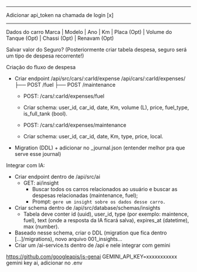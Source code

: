 -----------
Adicionar api_token na chamada de login [x]

----------
Dados do carro
Marca | Modelo | Ano | Km | Placa (Opt) | Volume do Tanque (Opt) | Chassi (Opt) | Renavam (Opt)

Salvar valor do Seguro? (Posteriormente criar tabela despesa, seguro será um tipo de despesa recorrente!)


Criação do fluxo de despesa
- Criar endpoint /api/src/cars/:carId/expense
    /api/cars/:carId/expenses/
    ├── POST /fuel
    ├── POST /maintenance
    - POST: /cars/:carId/expenses/fuel
    - Criar schema: user_id, car_id, date, Km, volume (L), price, fuel_type, is_full_tank (bool).

    - POST: /cars/:carId/expenses/maintenance
    - Criar schema: user_id, car_id, date, Km, type, price, local.

- Migration (DDL) + adicionar no _journal.json (entender melhor pra que serve esse journal)


Integrar com IA:
- Criar endpoint dentro de /api/src/ai
    - GET: ai/insight
        - Buscar todos os carros relacionados ao usuário e buscar as despesas relacionadas (maintenance, fuel);
        - Prompt: `gere um insight sobre os dados desse carro.` 
- Criar schema dentro de /api/src/database/schemas/insights
    - Tabela deve conter id (uuid), user_id, type (por exemplo: maintence, fuel), text (onde a resposta da IA ficará salva), expires_at (datetime), max (number).
- Baseado nesse schema, criar o DDL (migration que fica dentro [...]/migrations), novo arquivo 001_insights...
- Criar um /ai-service.ts dentro de /api e nele integrar com gemini

https://github.com/googleapis/js-genai
GEMINI_API_KEY=xxxxxxxxxxx
gemini key ai, adicionar no .env